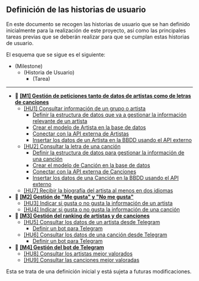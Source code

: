 ## Definición de las historias de usuario

En este documento se recogen las historias de usuario que se han definido inicialmente para la realización de este proyecto, así como las principales tareas previas que se deberán realizar para que se cumplan estas historias de usuario.

El esquema que se sigue es el siguiente:
* (Milestone)
  * (Historia de Usuario)
    * (Tarea)
---    

* 🏁 **[[M1] Gestión de peticiones tanto de datos de artistas como de letras de canciones](https://github.com/AngelValera/LyricsHunter/milestone/3)**
  * [[HU1] Consultar información de un grupo o artista](https://github.com/AngelValera/LyricsHunter/issues/12)
    * [Definir la estructura de datos que va a gestionar la información relevante de un artista ](https://github.com/AngelValera/LyricsHunter/issues/16)
    * [Crear el modelo de Artista en la base de datos](https://github.com/AngelValera/LyricsHunter/issues/15)
    * [Conectar con la API externa de Artistas](https://github.com/AngelValera/LyricsHunter/issues/17)
    * [Insertar los datos de un Artista en la BBDD usando el API externo](https://github.com/AngelValera/LyricsHunter/issues/18)
  * [[HU2] Consultar la letra de una canción](https://github.com/AngelValera/LyricsHunter/issues/13)
    * [Definir la estructura de datos para gestionar la información de una canción](https://github.com/AngelValera/LyricsHunter/issues/19)
    * [Crear el modelo de Canción en la base de datos](https://github.com/AngelValera/LyricsHunter/issues/23)
    * [Conectar con la API externa de Canciones](https://github.com/AngelValera/LyricsHunter/issues/21)
    * [Insertar los datos de una Canción en la BBDD usando el API externo](https://github.com/AngelValera/LyricsHunter/issues/22)
  * [[HU7] Recibir la biografía del artista al menos en dos idiomas](https://github.com/AngelValera/LyricsHunter/issues/29)
* 🏁 **[[M2] Gestión de "Me gusta" y "No me gusta" ](https://github.com/AngelValera/LyricsHunter/milestone/6)**
  * [[HU3] Indicar si gusta o no gusta la información de un artista](https://github.com/AngelValera/LyricsHunter/issues/24)
  * [[HU4] Indicar si gusta o no gusta la información de una canción](https://github.com/AngelValera/LyricsHunter/issues/25)
* 🏁 **[[M3] Gestión del ranking de artistas y de canciones](https://github.com/AngelValera/LyricsHunter/milestone/7)**
  * [[HU5] Consultar los datos de un artista desde Telegram](https://github.com/AngelValera/LyricsHunter/issues/26)
    * [Definir un bot para Telegram](https://github.com/AngelValera/LyricsHunter/issues/27)
  * [[HU6] Consultar los datos de una canción desde Telegram](https://github.com/AngelValera/LyricsHunter/issues/28)
    * [Definir un bot para Telegram](https://github.com/AngelValera/LyricsHunter/issues/27)
* 🏁 **[[M4] Gestión del bot de Telegram](https://github.com/AngelValera/LyricsHunter/milestone/8)**  
  * [[HU8] Consultar los artistas mejor valorados](https://github.com/AngelValera/LyricsHunter/issues/30)
  * [[HU9] Consultar las canciones mejor valoradas](https://github.com/AngelValera/LyricsHunter/issues/31)


Esta se trata de una definición inicial y está sujeta a futuras modificaciones.